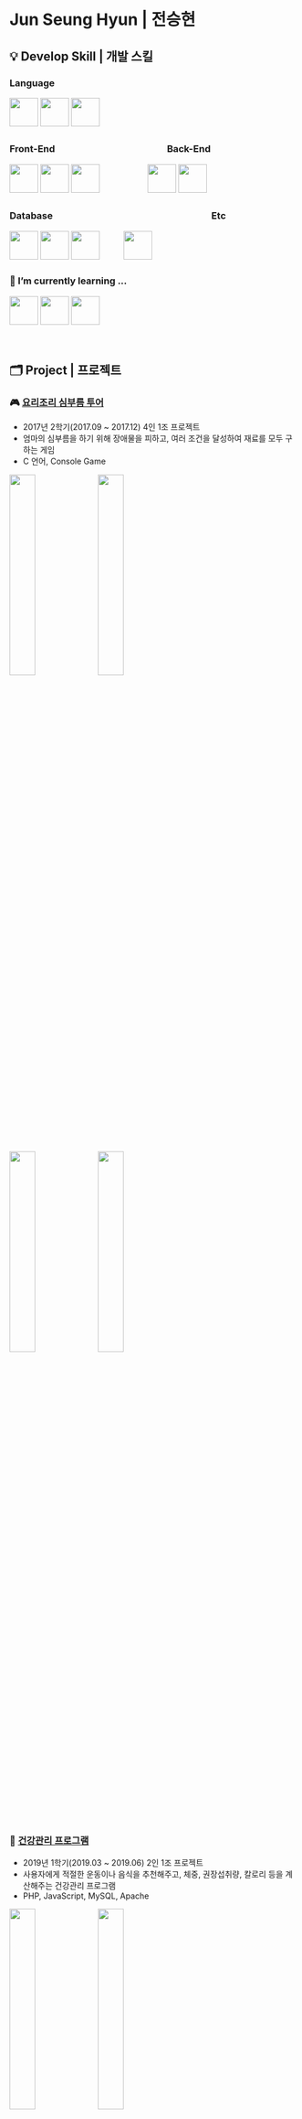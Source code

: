 # Jun Seung Hyun | 전승현

## 💡 Develop Skill | 개발 스킬

### Language

<img id="c" src="https://user-images.githubusercontent.com/51473971/103875717-1f3aa700-5116-11eb-909d-80a1eaff456a.png" height="50"/> <img id="c++" src="https://user-images.githubusercontent.com/51473971/103875716-1ea21080-5116-11eb-8082-00e76bcd51aa.png" height="50"/> <img id="htmljscss" src="https://user-images.githubusercontent.com/51473971/103875721-1fd33d80-5116-11eb-8109-33986a1e726f.png" height="50"/>

### Front-End　　　　　　　　　　　　Back-End

<img id="react" src="https://user-images.githubusercontent.com/51473971/103873043-91a98800-5112-11eb-9dda-eebf38a4cbe3.png" height="50"/> <img id="typescript" src="https://user-images.githubusercontent.com/51473971/103876356-e18a4e00-5116-11eb-8350-de9201861278.png" height="50"/> <img id="typescript" src="https://user-images.githubusercontent.com/51473971/103889970-a4c85200-512a-11eb-82ec-cc4ef7b85435.png" height="50"/>　　　　　　<img id="nodejs" src="https://user-images.githubusercontent.com/51473971/103874027-03ce9c80-5114-11eb-8e29-51cb3b2794e8.png" height="50"/> <img id="express" src="https://user-images.githubusercontent.com/51473971/103876670-4a71c600-5117-11eb-98f8-c0ac5171e2d9.png" height="50"/>

### Database　　　　　　　　　　　　　　　　　Etc

<img id="mysql" src="https://user-images.githubusercontent.com/51473971/103874024-029d6f80-5114-11eb-8a7f-d196b32d26c4.png" height="50"/> <img id="mongodb" src="https://user-images.githubusercontent.com/51473971/103874034-04ffc980-5114-11eb-9b7e-5b78f920e8a8.png" height="50"/> <img id="postgresql" src="https://user-images.githubusercontent.com/51473971/103876676-4ba2f300-5117-11eb-8e7f-81baefe06749.png" height="50"/>　　　<img id="mysql" src="https://user-images.githubusercontent.com/51473971/103889582-020fd380-512a-11eb-9007-6b4d24f82961.png" height="50"/>

### 🌱 I’m currently learning ...
<img id="python" src="https://user-images.githubusercontent.com/51473971/103875710-1e097a00-5116-11eb-958a-e3739ce503c0.png" height="50"/> <img id="mysql" src="https://user-images.githubusercontent.com/51473971/103889866-721e5980-512a-11eb-8f12-677825af74b7.png" height="50"/> <img id="react" src="https://user-images.githubusercontent.com/51473971/103873043-91a98800-5112-11eb-9dda-eebf38a4cbe3.png" height="50"/>

<br/>

## 🗂 Project | 프로젝트
### 🎮 [요리조리 심부름 투어](https://github.com/jsh5408/Yorijori_errand_tour)
- 2017년 2학기(2017.09 ~ 2017.12) 4인 1조 프로젝트
- 엄마의 심부름을 하기 위해 장애물을 피하고, 여러 조건을 달성하여 재료를 모두 구하는 게임
- C 언어, Console Game

<img id="project1" src="https://user-images.githubusercontent.com/51473971/103886876-82800580-5125-11eb-9f99-d21b967b3919.png" width="30%"/> <img id="project1" src="https://user-images.githubusercontent.com/51473971/103886879-83189c00-5125-11eb-96a3-e349aa4b3197.png" width="30%"/>

<img id="project1" src="https://user-images.githubusercontent.com/51473971/103886880-83b13280-5125-11eb-99e4-763f2054edfe.png" width="30%"/> <img id="project1" src="https://user-images.githubusercontent.com/51473971/103886881-83b13280-5125-11eb-8ed3-183a900e3e7c.png" width="30%"/>


### 💪 [건강관리 프로그램](https://github.com/jsh5408/Health_care_program)
- 2019년 1학기(2019.03 ~ 2019.06) 2인 1조 프로젝트
- 사용자에게 적절한 운동이나 음식을 추천해주고, 체중, 권장섭취량, 칼로리 등을 계산해주는 건강관리 프로그램
- PHP, JavaScript, MySQL, Apache

<img id="project2_exercise" src="https://user-images.githubusercontent.com/51473971/103881826-501eda00-511e-11eb-8532-3397d0d50230.PNG" width="30%"/> <img id="project2_food" src="https://user-images.githubusercontent.com/51473971/103881831-51500700-511e-11eb-9dd8-ecad26d9dde3.PNG" width="30%"/>


### 😷 [CoronaZoom](https://github.com/4z7l/CoronaZoom)
- 2020년 1학기(2020.03 ~ 2020.06) 4인 1조 프로젝트
- 호흡기 전염병 역학조사를 위한 데이터 수집, 분석, 시각화 플랫폼
- HTML, CSS, JavaScript, JQuery, Bootstrap, Naver Maps API

<img id="project2_food" src="https://user-images.githubusercontent.com/51473971/103886228-88c1b200-5124-11eb-9209-51c7d9c51e5f.PNG" width="30%"/> <img id="project2_food" src="https://user-images.githubusercontent.com/51473971/103886233-8b240c00-5124-11eb-9301-f220d1fbcc65.PNG" width="30%"/> <img id="project2_food" src="https://user-images.githubusercontent.com/51473971/103886236-8cedcf80-5124-11eb-99b4-4de1aad7424e.PNG" width="30%"/>


### 📑 [CRUD](https://github.com/jsh5408) - editing...
- 2020년 2학기(2020.09 ~ 2020.12) 인턴십 개인 프로젝트
- React, Typescript, Next.js, Express.js, Node.js, PostgreSQL

<br/>

## 🎓 Certificate | 자격증
- 정보처리기사 (2020)

<br/>
<br/>

[![Anurag's github stats](https://github-readme-stats.vercel.app/api?username=jsh5408)](https://github.com/anuraghazra/github-readme-stats)
[![Top Langs](https://github-readme-stats.vercel.app/api/top-langs/?username=jsh5408&layout=compact)](https://github.com/anuraghazra/github-readme-stats)

<!--
**jsh5408/jsh5408** is a ✨ _special_ ✨ repository because its `README.md` (this file) appears on your GitHub profile.

<img id="nodejs" src="https://user-images.githubusercontent.com/51473971/103876351-e0592100-5116-11eb-82ab-8986779dd6bc.png" height="70"/>

[![Hits](https://hits.seeyoufarm.com/api/count/incr/badge.svg?url=https%3A%2F%2Fgithub.com%2Fjsh5408&count_bg=%23FF4598&title_bg=%23888888&icon=&icon_color=%23E7E7E7&title=hits&edge_flat=false)](https://hits.seeyoufarm.com)

Here are some ideas to get you started:

- 🔭 I’m currently working on ...
- 🌱 I’m currently learning ...
- 👯 I’m looking to collaborate on ...
- 🤔 I’m looking for help with ...
- 💬 Ask me about ...
- 📫 How to reach me: ...
- 😄 Pronouns: ...
- ⚡ Fun fact: ...
-->
